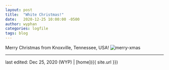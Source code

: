```yaml
---
layout: post
title:  "White Christmas!"
date:   2020-12-25 10:00:00 -0500
author: wyphan
categories: logfile
tags: blog
---
```


Merry Christmas from Knoxville, Tennessee, USA!
![merry-xmas](../../../../assets/img/IMG-20201225-WA0005.jpeg)

---

last edited: Dec 25, 2020 (WYP) | [home]({{ site.url }})
